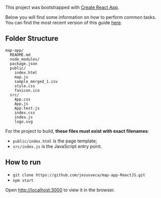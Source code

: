 This project was bootstrapped with [Create React App](https://github.com/facebookincubator/create-react-app).

Below you will find some information on how to perform common tasks.<br>
You can find the most recent version of this guide [here](https://github.com/facebookincubator/create-react-app/blob/master/packages/react-scripts/template/README.md).

## Folder Structure


```
map-app/
  README.md
  node_modules/
  package.json
  public/
    index.html
    map.js
    sample_merged_1.csv
    style.css
    favicon.ico
  src/
    App.css
    App.js
    App.test.js
    index.css
    index.js
    logo.svg
```

For the project to build, **these files must exist with exact filenames**:

* `public/index.html` is the page template;
* `src/index.js` is the JavaScript entry point.


## How to run
* `git clone https://github.com/jesusveca/map-app-ReactJS.git`
* `npm start`

Open [http://localhost:3000](http://localhost:3000) to view it in the browser.
